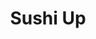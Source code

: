 ---
layout: place
title: "Sushi Up"
permalink: /utah/orem/sushi-up.html
stateAbbr: UT
stateName: Utah
cityName: Orem
seo:
  name: "Sushi Up"
  type: Restaurant
  links: https://www.sushiuprestaurant.com/
description: "Sushi Up serves delicious sushi in Orem, Utah. Try fresh Japanese dishes for a great dining experience. "
place_id: ChIJY9sO-dmETYcRtucTPk1Nb3g
photos:
  - name: >-
      places/ChIJY9sO-dmETYcRtucTPk1Nb3g/photos/AeeoHcIqlN17lLQNsDddKvsB79IHae2OF51eWf9MCoWGKyajjFRiZEsVN2uA4HqB7KD2ngvkfv2liGRe7lmjzAKR8oBUUnGLeVBu2Sw5b8T8suMMzzWtlNqOWC8A3gsBhiCSC7baOp8ZDt_EtJZFVijJ8_L4B1bsZ_tDReklt_kONlK1GsvopYXb2gGHH-VdYy6r2m01M_0wgUWbHhWia0v_piwjO7_eJedntMhxB1TS6wKjW1XWrrjb2gXk5js5thaJxp-OJKTbIKyMdWl3xE5MO2S5g6U_6D80ZJ2JctDgeK_Aqw
    widthPx: 3098
    heightPx: 2646
    authorAttributions:
      - displayName: Sushi UP
        uri: https://maps.google.com/maps/contrib/103616379930627555525
        photoUri: >-
          https://lh3.googleusercontent.com/a/ACg8ocLx7fFjaiqoXaiOXbmETC5xU_eMfhXbPIokKN6sZAK7XdhOHw=s100-p-k-no-mo
    flagContentUri: >-
      https://www.google.com/local/imagery/report/?cb_client=maps_api_places.places_api&image_key=!1e10!2sAF1QipPykHlsxWn45T04Gqgr80Ls86AP9RWB3DvyTQEV&hl=en-US
    googleMapsUri: >-
      https://www.google.com/maps/place//data=!3m4!1e2!3m2!1sAF1QipPykHlsxWn45T04Gqgr80Ls86AP9RWB3DvyTQEV!2e10!4m2!3m1!1s0x874d84d9f90edb63:0x786f4d4d3e13e7b6
  - name: >-
      places/ChIJY9sO-dmETYcRtucTPk1Nb3g/photos/AeeoHcKGvLrXf4fmpUTI-6BhnkMgLkWylLGIpcqJ3EFrWqKbNF_OcRVnMDFBaLbqsJTAQwCCKXyuBiaHDILM41BqoCKfliHWDgBLAglYiEiESFa5r-M8tLWXFAOhtf2tWdLNB4dJTRdIxpmsDzv9eNtHs640TyR16Dk889lXgUeffhtaotQSh7GzTXrCc8PKTV4THKVhUZk_j_CsCGJxZIp52-o-GV36jGmkiJKcaetDxKRzZ37FNwWUtL3dIAxNy6a3FGtfqMAQkXW6fCZ1Zkxr2A36Um5EtnTUkvMhHdufC2-SOqaNd6OMUI5j2RTxkHKhimZzX332G3lsbpo-bmFSHR40Uyshw5GVt1vfmPL_iHJMH0SDf3Q7Il1ZIhbHvsmdvbld-jVE3x7kp9QtrLikljoZm3J263Fo6Yq57vptjog
    widthPx: 3024
    heightPx: 4032
    authorAttributions:
      - displayName: audrey
        uri: https://maps.google.com/maps/contrib/102869993643338202647
        photoUri: >-
          https://lh3.googleusercontent.com/a/ACg8ocJDxwRG5DPFtQ-zau5LbWf1rrD2CahZq_qh6DekBFGGCIVejt1w=s100-p-k-no-mo
    flagContentUri: >-
      https://www.google.com/local/imagery/report/?cb_client=maps_api_places.places_api&image_key=!1e10!2sCIHM0ogKEICAgIDXl-D4fw&hl=en-US
    googleMapsUri: >-
      https://www.google.com/maps/place//data=!3m4!1e2!3m2!1sCIHM0ogKEICAgIDXl-D4fw!2e10!4m2!3m1!1s0x874d84d9f90edb63:0x786f4d4d3e13e7b6
  - name: >-
      places/ChIJY9sO-dmETYcRtucTPk1Nb3g/photos/AeeoHcLwz1H5Ce7B3BBFCHlfL0QsFeHrgrYvMCP9D24OBpg4E63DQGo73vyTJYMWdSDUhXNtFxw9SJGgKHNSQrZ6I58ii3EEjZTepSBu24-V3eF0paQVJC5lnY0q0lCMhwNDz2R5RtFPn2gvCME_0dAfjCkpjIRJgA8PaZvAv9fawRCI6szEMr22xWf0q9heCCSg72PJ8R6g41CFVb4slXFX1Y_HaiarXHT2Nyig7jzeoEVKK8GcB2GPU8VAW2zSQCjvTziUyakW7hNFoTlGrleFIwt_W69bDl3sysrpcGzyTcVlnRkJdVnP6Z-U7iMSlvRucL9wWL9idIFsiXC58b-cHuCcGVi72VrEjPABLq-cLVVBiUE3ZpwhmKsif3w9TDVYp4YIp5I2BmpW_QGDE5W77yLMHKFRd65XfcneLgL_-FLiLg
    widthPx: 4032
    heightPx: 3024
    authorAttributions:
      - displayName: Kaylea Hopkins
        uri: https://maps.google.com/maps/contrib/116932961001501704445
        photoUri: >-
          https://lh3.googleusercontent.com/a-/ALV-UjVRB_XGLgGUUCPHKklw3h2TDOx9h6dtHY-Qczz7BJiUFomDxx0=s100-p-k-no-mo
    flagContentUri: >-
      https://www.google.com/local/imagery/report/?cb_client=maps_api_places.places_api&image_key=!1e10!2sCIHM0ogKEICAgID0n_nIFw&hl=en-US
    googleMapsUri: >-
      https://www.google.com/maps/place//data=!3m4!1e2!3m2!1sCIHM0ogKEICAgID0n_nIFw!2e10!4m2!3m1!1s0x874d84d9f90edb63:0x786f4d4d3e13e7b6
  - name: >-
      places/ChIJY9sO-dmETYcRtucTPk1Nb3g/photos/AeeoHcK1stRcmtrEfHGrPTjAg8MitSQkRqFLv4Dk3dJEfVnvdpDTOeGGioi-DfR03PAU-IWuChaxHWREB1VzbIRPwJ4ZE-fdb15timctKhvFIMk7fCWxQWp5XFewZAcFG6E69FbRGzv77Dd3rUkEHXExUVGJ3cccvJhhMU7kuOFgGPA0oqTkdQ2jTfPkNF3jVjGLzHCb9UwKsQm45mUgu5WyUAeBGGWejDdCej35hVkuZJ3U0C-2OZUikPe7H3yiep6qAPlWYQLgVNeV9CWGHQUhFWqARniid0NyD1g0CEq6wYU1ZUWtSKgnvUafzLzwl2X4uhJoWY2sc-w0CYwDE_GnTSfNgnPCS_orIUHNxJl-mD7U2IaWXaGHupSzpJLwDmNAohe6if5IbOZrqJjxT9IXLbOYsCHIEnUDNVaU9XZtAs7_dwVY
    widthPx: 3023
    heightPx: 1781
    authorAttributions:
      - displayName: Chris Kurz
        uri: https://maps.google.com/maps/contrib/102429900627272209864
        photoUri: >-
          https://lh3.googleusercontent.com/a/ACg8ocK4v3JDdh4MCFCULUZUSGfdg5CdlxIFSuNk502a-hK-mSbj3bU=s100-p-k-no-mo
    flagContentUri: >-
      https://www.google.com/local/imagery/report/?cb_client=maps_api_places.places_api&image_key=!1e10!2sCIHM0ogKEICAgICP7eGpswE&hl=en-US
    googleMapsUri: >-
      https://www.google.com/maps/place//data=!3m4!1e2!3m2!1sCIHM0ogKEICAgICP7eGpswE!2e10!4m2!3m1!1s0x874d84d9f90edb63:0x786f4d4d3e13e7b6
  - name: >-
      places/ChIJY9sO-dmETYcRtucTPk1Nb3g/photos/AeeoHcK8qYtEqZC9ILoAjFem6Crzl6w-SxgRW6z5vV6VrvN7DkBlf4w6cYcrti2v1FjGCpQ5gn5VdrMcCwDUAj6LLK_-DXnI9B0yxugWXn422nweIZVLCJ3ytfab0YE3pWqqWWKtDApuxTEckWCIrW7d4lHIYAxPTeQS3dYWrZ6IHnsIGfMEi9UHGBzG4rtRzlLtg_YfuwmNRzROq7x8lNZgdkROA9gGXUV7z3oSiLN-6JTJla5DASoIAv3yYJR7rKDGlQ-mRG_fewej7V6WGjfx2A0_gsaAhsbkno9iFFCKhTesw33FBv963as8HoLRIh7wvv0QlVYAlFCVYFIHmtUNoWrtTpapWtAvPXdwkmgsWLFe1xUtIeLWBXrfpuI126krKNu7tTm7Xj9POyJ46CjHUwBSPwPSg-dGICl6anhm9vHdb7FV
    widthPx: 4624
    heightPx: 3472
    authorAttributions:
      - displayName: Rondinelli Desteffani
        uri: https://maps.google.com/maps/contrib/112991672008656628799
        photoUri: >-
          https://lh3.googleusercontent.com/a-/ALV-UjVZThndSH-0hbPNpAMVLQVu1UYUuro4Z7runjt6sCiIcHnfdoEsDw=s100-p-k-no-mo
    flagContentUri: >-
      https://www.google.com/local/imagery/report/?cb_client=maps_api_places.places_api&image_key=!1e10!2sCIHM0ogKEICAgICuzN-SwwE&hl=en-US
    googleMapsUri: >-
      https://www.google.com/maps/place//data=!3m4!1e2!3m2!1sCIHM0ogKEICAgICuzN-SwwE!2e10!4m2!3m1!1s0x874d84d9f90edb63:0x786f4d4d3e13e7b6
  - name: >-
      places/ChIJY9sO-dmETYcRtucTPk1Nb3g/photos/AeeoHcKNqzA3sX-8fwQ_HvHrzkDgUO7Rih78IG2zDnnhDQ_aTjZByE4xNFjliRhtt0kp6BgeHh5NOh9dT4X5VTJbErkKGy1_6QR8ooRJ_aMYij335J-H-1qO1QNVRvvlAFJKGId8fjdtbvOAaqEjppMrpLoQS42_orVeJ0DDXtmpcSxiRz5q_y0k8h-vYH2wI4ou0IRdMLo4CeFCrbxDOIe652zAoY7MSRIJqN1LdD4_VzRDxqdzPNComCWsbXLEctNnY2GvyLEJbxeKDqRwc3Ljy6VAmX4Zivo_kDM8UoJMtMAM9YMo6v7Q2qdAES8KReXJKHSOdRkbVLx25C4p-yHMGyw_Pmah3VpcgTaEnwz4eaqYVTaTocWbN3vTSPOGIrE1A1lfw-lQK0L1pAA8Ay6Qq3wiEP3oelYyRh14hp5DWT_hmLV4
    widthPx: 3600
    heightPx: 4800
    authorAttributions:
      - displayName: Nestor Voronka
        uri: https://maps.google.com/maps/contrib/114909543086732339916
        photoUri: >-
          https://lh3.googleusercontent.com/a-/ALV-UjXGbo0WBJ5mSEyYWe-cma_zPJpLu-E3a6nUchsEOgL01oAz-iga=s100-p-k-no-mo
    flagContentUri: >-
      https://www.google.com/local/imagery/report/?cb_client=maps_api_places.places_api&image_key=!1e10!2sCIHM0ogKEICAgICT0afwygE&hl=en-US
    googleMapsUri: >-
      https://www.google.com/maps/place//data=!3m4!1e2!3m2!1sCIHM0ogKEICAgICT0afwygE!2e10!4m2!3m1!1s0x874d84d9f90edb63:0x786f4d4d3e13e7b6
  - name: >-
      places/ChIJY9sO-dmETYcRtucTPk1Nb3g/photos/AeeoHcIKWQ_BdUZlw0Ent1SN05omUqAIqZx9YvlLQbLzRewg6e2PhO1KA02NyPYUpgxo0xCIzh4piPq1GklXdC3K5C-55F_VE9qBixjzMecJ8HJh7AIqRxAEJqa0rAfvBk6xj2gbyM0inAH0EOY0l6TEb_EHI0r0yVp8QeKrqqup4gW62nqb4iAABOKZLpxk6UW1pQh116FZTVl3x4BsAW_F2zDUETazQ_rmHZUhNurYngkTfXolIP8yZ1QsaBkxitWaUfFBCu-kyFuHNKZ9BpwZp0Nlxx7JEUcMnMGtvqLbrovRuYLvaU6UH-O-Rlgkk0MckoubAERgtlRhJIKrJPdoEXt_F92_qStZPWd21xBD-0ahb6c2pKmo5XoMe8UU0pwKxWqMuuU_MEgzGvHhwk1JYx6LCgE_Mg8fpW2txTpnQm4o2A
    widthPx: 2160
    heightPx: 3840
    authorAttributions:
      - displayName: Brent Butler
        uri: https://maps.google.com/maps/contrib/106146473911768203555
        photoUri: >-
          https://lh3.googleusercontent.com/a-/ALV-UjUGghLfMb_ODe7rh6rg9ZkNDknemngtNf7lYzEuJ66RnJ7SIN6uWg=s100-p-k-no-mo
    flagContentUri: >-
      https://www.google.com/local/imagery/report/?cb_client=maps_api_places.places_api&image_key=!1e10!2sCIHM0ogKEICAgICyqbrfbg&hl=en-US
    googleMapsUri: >-
      https://www.google.com/maps/place//data=!3m4!1e2!3m2!1sCIHM0ogKEICAgICyqbrfbg!2e10!4m2!3m1!1s0x874d84d9f90edb63:0x786f4d4d3e13e7b6
  - name: >-
      places/ChIJY9sO-dmETYcRtucTPk1Nb3g/photos/AeeoHcLGvCTzLRk1rTAV82kazCRAndfq8i02DMmJxQkNiAptpVfIopEvsSLrf0qK1I4q7nwkOarg3K9IdNvN9GLRlGDVz1xO3rUrw6VqqkypwbVRHDC6--LypBj7eRr_yBfSZs6z4dqrhXEolE4txXpPxhnV4rLOAIgl3oEdvN6ioOfLxyZislXGZJJU-TjbJKmygrz1SyX78KITthKKz6gkG5XC0ec2aUKnq1xJvXEt8v20Y2EWRcvO0Z7rhhQ0vTnQjK2Z3S6WZ2EWPOg_waK_AAqrL8MAPV6MbPr8Sts78j0ut5ZSLvSb_VQy5QPK7u3S5Ud6MJHDldER0wwznkd1-07vqWkHM26L69KlNUyEbpn-s5d1vry4gaK1GrhnaNBt0LIGRb_QTwUchfAVZefCwoimC78YpjjcyAXLSo5FfAY
    widthPx: 4000
    heightPx: 2252
    authorAttributions:
      - displayName: Sam Borden
        uri: https://maps.google.com/maps/contrib/110821498820664762112
        photoUri: >-
          https://lh3.googleusercontent.com/a/ACg8ocJ9Qsh2hbIQbMKouuFfx2cqHnDNyr8_dNXACGegWIrs-KNcxA=s100-p-k-no-mo
    flagContentUri: >-
      https://www.google.com/local/imagery/report/?cb_client=maps_api_places.places_api&image_key=!1e10!2sCIHM0ogKEICAgICJtaWQNA&hl=en-US
    googleMapsUri: >-
      https://www.google.com/maps/place//data=!3m4!1e2!3m2!1sCIHM0ogKEICAgICJtaWQNA!2e10!4m2!3m1!1s0x874d84d9f90edb63:0x786f4d4d3e13e7b6
  - name: >-
      places/ChIJY9sO-dmETYcRtucTPk1Nb3g/photos/AeeoHcI32DkqX9qs6SJR1-2_yhWwFlJGmuWrut_oc-69qa3QCnqtAgaTeBB4y_S1lp_GQUg0c-dR7q6piTAxHY1FesCyoFMHjGDV5UbamiOzjCnyp4eqABigSe6jSqTRoY1VgYrWC6OtQ_E7WPcYON6M2wk6xhcUOzO3sbJ3xaYLSuyxsVuqAK75b8Sf0twvNl1xLSL_C0qT1PuakHEGCJ5IyfXVA5TQ8GpWcU_igltKZx-F_Xr6n7GRQfVLvU1_7GLQmlYIvVUMwcRyVgoorh4ridVjzDCH20gTidmba5TDX7CC2ZigmXiO169Ocf6UwMCUP8gdphD8B7zB-3YATkEeQQJQIAhigRUXtwOloxeIRclAtKSz4EKN9ByNW3TpJoxS-jydlUeUpeTfW8rNUvgATGOENqw0u-hw2PXxeaagPDZsyNUz
    widthPx: 3024
    heightPx: 4032
    authorAttributions:
      - displayName: Hanna Morgan
        uri: https://maps.google.com/maps/contrib/104270319630867845183
        photoUri: >-
          https://lh3.googleusercontent.com/a-/ALV-UjWqcdkSAPUGtl0Cq5UukDj7rQ7ygphgBKwvv3WhldYjsv-ZuQNt=s100-p-k-no-mo
    flagContentUri: >-
      https://www.google.com/local/imagery/report/?cb_client=maps_api_places.places_api&image_key=!1e10!2sCIHM0ogKEICAgMCQz-Ce1AE&hl=en-US
    googleMapsUri: >-
      https://www.google.com/maps/place//data=!3m4!1e2!3m2!1sCIHM0ogKEICAgMCQz-Ce1AE!2e10!4m2!3m1!1s0x874d84d9f90edb63:0x786f4d4d3e13e7b6
  - name: >-
      places/ChIJY9sO-dmETYcRtucTPk1Nb3g/photos/AeeoHcJTMp9-EjV_Z-MfiOrix0jrMuv7DBC1uBHs9CNciSkJXb0C3MZKUtUM-EINDLYn0TF2giXbMKCx9Z_0dLDZlDXl5PFlEPnTPCA_UWNyqGnd3VKcBW38Ir35yd7pgj0lSMWHd0e5GsgiG56geORKel91TdOrPbLzsBThHcQQwg8p2aEh-PJdJfKySm76Eonh6aQ5ff_zQMlePUClSwuA8jPi8bUujxjqK7FNaMmUqUeTMhpYiKEKR6sK-BP-iArYZ-w9tDuHNxHVZAZLqqEyoMxEQ-iOLe4BMq--z8w6Cl0rdQgWqpu_I-_ZWursItUKQ7cOjOWtzHKYUSjWaU1Be8b8gFuY2n5UXkyJ6NXlxgBLbtyx_vHcAo6a_Q5OcvMksemDKJ1d6dUvKz34MnUIgMhtcx80GFIhi3fGoz5NK3B3oj8
    widthPx: 3864
    heightPx: 2647
    authorAttributions:
      - displayName: Kaleb Hansen
        uri: https://maps.google.com/maps/contrib/115491332481318039792
        photoUri: >-
          https://lh3.googleusercontent.com/a-/ALV-UjXwbVsOpsiLCGxx4dH95zO6LiAiQtmXHLS4s7VcQHmt0wH1CmDW=s100-p-k-no-mo
    flagContentUri: >-
      https://www.google.com/local/imagery/report/?cb_client=maps_api_places.places_api&image_key=!1e10!2sCIHM0ogKEICAgIDa1oGUzQE&hl=en-US
    googleMapsUri: >-
      https://www.google.com/maps/place//data=!3m4!1e2!3m2!1sCIHM0ogKEICAgIDa1oGUzQE!2e10!4m2!3m1!1s0x874d84d9f90edb63:0x786f4d4d3e13e7b6
address: 1166 W 800 N, Orem, UT 84057, USA
street: 1166 W 800 N
city: Orem
state: UT
zip: '84057'
country: USA
neighborhood: Bonneville
latitude: '40.312672'
longitude: '-111.722064'
accessibility_options:
  wheelchairAccessibleParking: true
  wheelchairAccessibleEntrance: true
  wheelchairAccessibleRestroom: true
  wheelchairAccessibleSeating: true
business_status: OPERATIONAL
name: Sushi Up
google_maps_links:
  directionsUri: >-
    https://www.google.com/maps/dir//''/data=!4m7!4m6!1m1!4e2!1m2!1m1!1s0x874d84d9f90edb63:0x786f4d4d3e13e7b6!3e0
  placeUri: https://maps.google.com/?cid=8678240001115547574
  writeAReviewUri: >-
    https://www.google.com/maps/place//data=!4m3!3m2!1s0x874d84d9f90edb63:0x786f4d4d3e13e7b6!12e1
  reviewsUri: >-
    https://www.google.com/maps/place//data=!4m4!3m3!1s0x874d84d9f90edb63:0x786f4d4d3e13e7b6!9m1!1b1
  photosUri: >-
    https://www.google.com/maps/place//data=!4m3!3m2!1s0x874d84d9f90edb63:0x786f4d4d3e13e7b6!10e5
primary_type: Sushi Restaurant
opening_hours:
  regular:
    - 'Monday: 11:30 AM – 2:30 PM, 5:00 – 9:00 PM'
    - 'Tuesday: 11:30 AM – 2:30 PM, 5:00 – 9:00 PM'
    - 'Wednesday: 11:30 AM – 2:30 PM, 5:00 – 9:00 PM'
    - 'Thursday: 11:30 AM – 2:30 PM, 5:00 – 9:00 PM'
    - 'Friday: 11:30 AM – 2:30 PM, 5:00 – 9:00 PM'
    - 'Saturday: 12:00 – 2:30 PM, 4:30 – 9:00 PM'
    - 'Sunday: Closed'
  current:
    - 'Monday: 11:30 AM – 2:30 PM, 5:00 – 9:00 PM'
    - 'Tuesday: 11:30 AM – 2:30 PM, 5:00 – 9:00 PM'
    - 'Wednesday: 11:30 AM – 2:30 PM, 5:00 – 9:00 PM'
    - 'Thursday: 11:30 AM – 2:30 PM, 5:00 – 9:00 PM'
    - 'Friday: 11:30 AM – 2:30 PM, 5:00 – 9:00 PM'
    - 'Saturday: 12:00 – 2:30 PM, 4:30 – 9:00 PM'
    - 'Sunday: Closed'
secondary_opening_hours:
  regular:
    weekdayDescriptions: null
    type: null
  current:
    weekdayDescriptions: null
    type: null
phone: (801) 607-2473
price_level: PRICE_LEVEL_INEXPENSIVE
price_range: $10 &ndash; $20
rating: '4.6'
rating_count: 0
website: https://www.sushiuprestaurant.com/
reviews: null
parking_options: null
payment_options: null
allow_dogs: null
curbside_pickup: null
delivery: null
dine_in: null
good_for_children: null
good_for_groups: null
good_for_sports: null
live_music: null
menu_for_children: null
outdoor_seating: null
reservable: null
restroom: null
serves_beer: null
serves_breakfast: null
serves_brunch: null
serves_cocktails: null
serves_coffee: null
serves_dinner: null
serves_dessert: null
serves_lunch: null
serves_vegetarian_food: null
serves_wine: null
takeout: null
update_category: essentials
summary: null

---